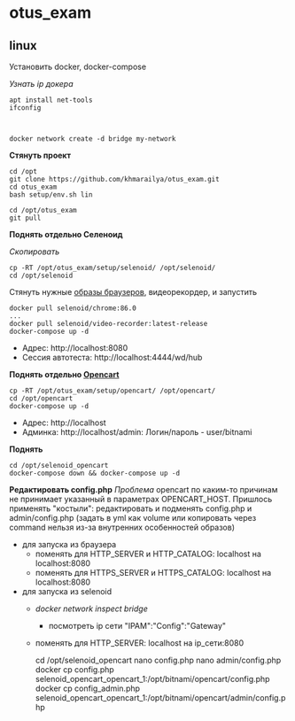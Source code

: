 # otus_exam

## linux

Установить docker, docker-compose

_Узнать ip докера_

    apt install net-tools
    ifconfig
    
    
    
    docker network create -d bridge my-network

__Стянуть проект__

    cd /opt
    git clone https://github.com/khmarailya/otus_exam.git
    cd otus_exam
    bash setup/env.sh lin
    
    cd /opt/otus_exam
    git pull
    
__Поднять отдельно Селеноид__

_Скопировать_

    cp -RT /opt/otus_exam/setup/selenoid/ /opt/selenoid/
    cd /opt/selenoid
    
Стянуть нужные [образы браузеров](https://aerokube.com/images/latest/#_selenium), видеорекордер, и запустить
 
    docker pull selenoid/chrome:86.0
    ...
    docker pull selenoid/video-recorder:latest-release
    docker-compose up -d
    
- Адрес: http://localhost:8080
- Сессия автотеста: http://localhost:4444/wd/hub

__Поднять отдельно [Opencart](https://hub.docker.com/r/bitnami/opencart/)__

    cp -RT /opt/otus_exam/setup/opencart/ /opt/opencart/
    cd /opt/opencart
    docker-compose up -d

- Адрес: http://localhost  
- Админка: http://localhost/admin: Логин/пароль - user/bitnami  


__Поднять__
    
    cd /opt/selenoid_opencart
    docker-compose down && docker-compose up -d

__Редактировать config.php__
_Проблема_ opencart по каким-то причинам не принимает указанный в параметрах OPENCART_HOST. 
Пришлось применять "костыли": редактировать и подменять config.php и admin/config.php 
(задать в yml как volume или копировать через command нельзя из-за внутренних особенностей образов)
- для запуска из браузера 
  - поменять для HTTP_SERVER и HTTP_CATALOG: localhost на localhost:8080
  - поменять для HTTPS_SERVER и HTTPS_CATALOG: localhost на localhost:8080
- для запуска из selenoid 
  - _docker network inspect bridge_ 
    - посмотреть ip сети "IPAM":"Config":"Gateway"  
  - поменять для HTTP_SERVER: localhost на ip_сети:8080
 

    cd /opt/selenoid_opencart
    nano config.php
    nano admin/config.php
    docker cp config.php selenoid_opencart_opencart_1:/opt/bitnami/opencart/config.php
    docker cp config_admin.php selenoid_opencart_opencart_1:/opt/bitnami/opencart/admin/config.php